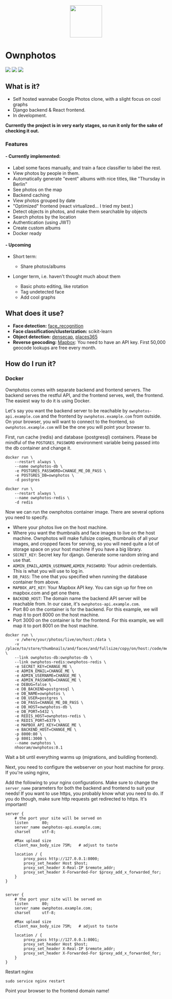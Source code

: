 <div style="text-align:center"><img width="100" src ="/screenshots/logo.png"/></div>

# Ownphotos

![](https://github.com/hooram/ownphotos/blob/dev/screenshots/Screenshot_2018-11-27_14-56-21.png?raw=true)
![](https://github.com/hooram/ownphotos/blob/dev/screenshots/Screenshot_2018-11-27_14-57-50.png?raw=true)
![](https://github.com/hooram/ownphotos/blob/dev/screenshots/Screenshot_2018-11-27_15-01-49.png?raw=true)


## What is it?

- Self hosted wannabe Google Photos clone, with a slight focus on cool graphs
- Django backend & React frontend. 
- In development. 

**Currently the project is in very early stages, so run it only for the sake of checking it out.**

### Features

#### - Currently implemented:
  
  - Label some faces manually, and train a face classifier to label the rest.
  - View photos by people in them.
  - Automatically generate "event" albums with nice titles, like "Thursday in Berlin"
  - See photos on the map
  - Backend caching
  - View photos grouped by date
  - "Optimized" frontend (react virtualized... I tried my best.)
  - Detect objects in photos, and make them searchable by objects 
  - Search photos by the location 
  - Authentication (using JWT)
  - Create custom albums
  - Docker ready
  
#### - Upcoming

  - Short term:
    - Share photos/albums

  - Longer term, i.e. haven't thought much about them
    - Basic photo editing, like rotation
    - Tag undetected face
    - Add cool graphs




## What does it use?

- **Face detection:** [face_recognition](https://github.com/ageitgey/face_recognition) 
- **Face classification/clusterization:** scikit-learn
- **Object detection:** [densecap](https://github.com/jcjohnson/densecap), [places365](http://places.csail.mit.edu/)
- **Reverse geocoding:** [Mapbox](https://www.mapbox.com/): You need to have an API key. First 50,000 geocode lookups are free every month.


## How do I run it?

### Docker

Ownphotos comes with separate backend and frontend
servers. The backend serves the restful API, and the frontend serves, well,
the frontend. The easiest way to do it is using Docker.

Let's say you want the backend server to be reachable by
`ownphotos-api.example.com` and the frontend by `ownphotos.example.com` from
outside. On your browser, you will want to connect to the frontend, so 
`ownphotos.example.com` will be the one you will point your browser to. 

First, run cache (redis) and database (postgresql) containers. Please be mindful
of the `POSTGRES_PASSWORD` environment variable being passed into the db
container and change it.

```
docker run \ 
    --restart always \
    --name ownphotos-db \
    -e POSTGRES_PASSWORD=CHANGE_ME_DB_PASS \
    -e POSTGRES_DB=ownphotos \
    -d postgres

docker run \
    --restart always \
    --name ownphotos-redis \
    -d redis
```




Now we can run the ownphotos container image. There are
several options you need to specify.

- Where your photos live on the host machine.
- Where you want the thumbnails and face images to live on the host machine.
  Ownphotos will make fullsize copies, thumbnails of all your images, and cropped faces for serving, so you
  will need quite a lot of storage space on your host machine if you have a big library.
- `SECRET_KEY`: Secret key for django. Generate some random string and use that.
- `ADMIN_EMAIL`,`ADMIN_USERNAME`,`ADMIN_PASSWORD`: Your admin credentials. This is what you will use to log in.
- `DB_PASS`: The one that you specified when running the database container from above.
- `MAPBOX_API_KEY`: Your Mapbox API key. You can sign up for free on mapbox.com and get one there.
- `BACKEND_HOST`: The domain name the backend API server will be reachable from.
  In our case, it's `ownphotos-api.example.com`. 
- Port 80 on the container is for the backend. For this example, we will map it
  to port 8000 on the host machine.
- Port 3000 on the container is for the frontend. For this example, we will map
  it to port 8001 on the host machine.


```
docker run \
    -v /where/your/photos/live/on/host:/data \
    -v /place/to/store/thumbnails/and/faces/and/fullsize/copy/on/host:/code/media \
    --link ownphotos-db:ownphotos-db \
    --link ownphotos-redis:ownphotos-redis \
    -e SECRET_KEY=CHANGE_ME \
    -e ADMIN_EMAIL=CHANGE_ME \
    -e ADMIN_USERNAME=CHANGE_ME \
    -e ADMIN_PASSWORD=CHANGE_ME \
    -e DEBUG=false \
    -e DB_BACKEND=postgresql \
    -e DB_NAME=ownphotos \
    -e DB_USER=postgres \
    -e DB_PASS=CHANGE_ME_DB_PASS \
    -e DB_HOST=ownphotos-db \
    -e DB_PORT=5432 \
    -e REDIS_HOST=ownphotos-redis \
    -e REDIS_PORT=6379 \
    -e MAPBOX_API_KEY=CHANGE_ME \
    -e BACKEND_HOST=CHANGE_ME \
    -p 8000:80 \
    -p 8001:3000 \
    --name ownphotos \
    nhooram/ownphotos:0.1
```

Wait a bit until everything warms up (migrations, and buildling frontend).

Next, you need to configure the webserver on your host machine for proxy. If
you're using nginx, 

Add the following to your nginx configurations. Make sure to change the
`server_name` parameters for both the backend and frontend to suit your needs!
If you want to use https, you probably know what you need to do. If you do
though, make sure http requests get redirected to https. It's important!


```
server {
    # the port your site will be served on
    listen      80;
    server_name ownphotos-api.example.com;
    charset     utf-8;

    #Max upload size
    client_max_body_size 75M;   # adjust to taste

    location / {
        proxy_pass http://127.0.0.1:8000;
        proxy_set_header Host $host;
        proxy_set_header X-Real-IP $remote_addr;
        proxy_set_header X-Forwarded-For $proxy_add_x_forwarded_for;
    }
}


server {
    # the port your site will be served on
    listen      80;
    server_name ownphotos.example.com;
    charset     utf-8;

    #Max upload size
    client_max_body_size 75M;   # adjust to taste

    location / {
        proxy_pass http://127.0.0.1:8001;
        proxy_set_header Host $host;
        proxy_set_header X-Real-IP $remote_addr;
        proxy_set_header X-Forwarded-For $proxy_add_x_forwarded_for;
    }
}
```


Restart nginx

```
sudo service nginx restart
```

Point your browser to the frontend domain name!


